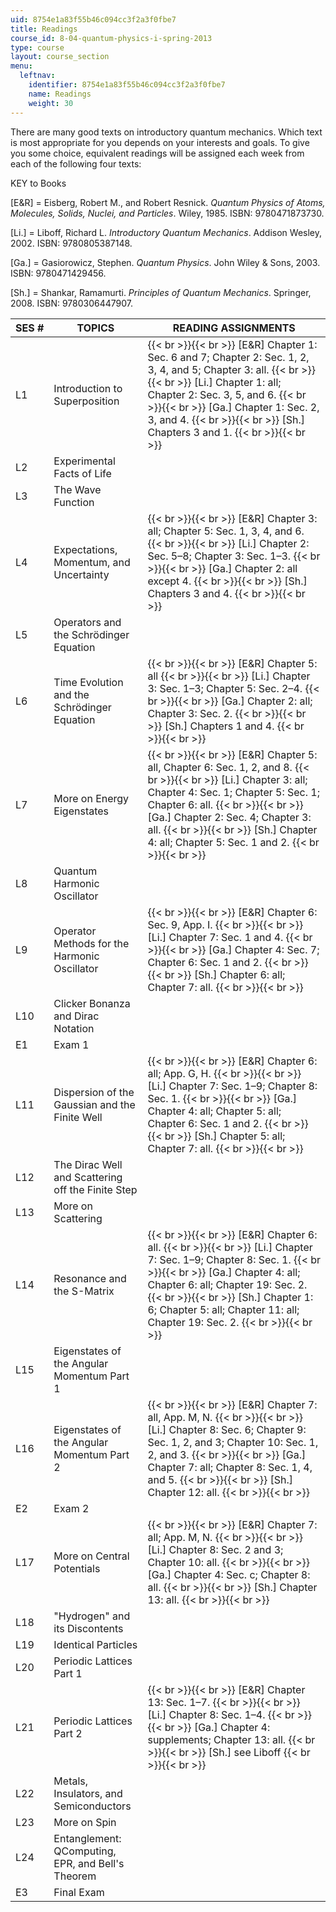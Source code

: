 ```yaml
---
uid: 8754e1a83f55b46c094cc3f2a3f0fbe7
title: Readings
course_id: 8-04-quantum-physics-i-spring-2013
type: course
layout: course_section
menu:
  leftnav:
    identifier: 8754e1a83f55b46c094cc3f2a3f0fbe7
    name: Readings
    weight: 30
---
```


There are many good texts on introductory quantum mechanics. Which text is most appropriate for you depends on your interests and goals. To give you some choice, equivalent readings will be assigned each week from each of the following four texts:

KEY to Books

\[E&R\] = Eisberg, Robert M., and Robert Resnick. _Quantum Physics of Atoms, Molecules, Solids, Nuclei, and Particles_. Wiley, 1985. ISBN: 9780471873730.

\[Li.\] = Liboff, Richard L. _Introductory Quantum Mechanics_. Addison Wesley, 2002. ISBN: 9780805387148.

\[Ga.\] = Gasiorowicz, Stephen. _Quantum Physics_. John Wiley & Sons, 2003. ISBN: 9780471429456.

\[Sh.\] = Shankar, Ramamurti. _Principles of Quantum Mechanics_. Springer, 2008. ISBN: 9780306447907.

| SES # | TOPICS | READING ASSIGNMENTS |
| --- | --- | --- |
| L1 | Introduction to Superposition |  {{< br >}}{{< br >}} \[E&R\] Chapter 1: Sec. 6 and 7; Chapter 2: Sec. 1, 2, 3, 4, and 5; Chapter 3: all. {{< br >}}{{< br >}} \[Li.\] Chapter 1: all; Chapter 2: Sec. 3, 5, and 6. {{< br >}}{{< br >}} \[Ga.\] Chapter 1: Sec. 2, 3, and 4. {{< br >}}{{< br >}} \[Sh.\] Chapters 3 and 1. {{< br >}}{{< br >}}  |
| L2 | Experimental Facts of Life |
| L3 | The Wave Function |
| L4 | Expectations, Momentum, and Uncertainty |  {{< br >}}{{< br >}} \[E&R\] Chapter 3: all; Chapter 5: Sec. 1, 3, 4, and 6. {{< br >}}{{< br >}} \[Li.\] Chapter 2: Sec. 5–8; Chapter 3: Sec. 1–3. {{< br >}}{{< br >}} \[Ga.\] Chapter 2: all except 4. {{< br >}}{{< br >}} \[Sh.\] Chapters 3 and 4. {{< br >}}{{< br >}}  |
| L5 | Operators and the Schrödinger Equation |
| L6 | Time Evolution and the Schrödinger Equation |  {{< br >}}{{< br >}} \[E&R\] Chapter 5: all {{< br >}}{{< br >}} \[Li.\] Chapter 3: Sec. 1–3; Chapter 5: Sec. 2–4. {{< br >}}{{< br >}} \[Ga.\] Chapter 2: all; Chapter 3: Sec. 2. {{< br >}}{{< br >}} \[Sh.\] Chapters 1 and 4. {{< br >}}{{< br >}}  |
| L7 | More on Energy Eigenstates |  {{< br >}}{{< br >}} \[E&R\] Chapter 5: all, Chapter 6: Sec. 1, 2, and 8. {{< br >}}{{< br >}} \[Li.\] Chapter 3: all; Chapter 4: Sec. 1; Chapter 5: Sec. 1; Chapter 6: all. {{< br >}}{{< br >}} \[Ga.\] Chapter 2: Sec. 4; Chapter 3: all. {{< br >}}{{< br >}} \[Sh.\] Chapter 4: all; Chapter 5: Sec. 1 and 2. {{< br >}}{{< br >}}  |
| L8 | Quantum Harmonic Oscillator |
| L9 | Operator Methods for the Harmonic Oscillator |  {{< br >}}{{< br >}} \[E&R\] Chapter 6: Sec. 9, App. I. {{< br >}}{{< br >}} \[Li.\] Chapter 7: Sec. 1 and 4. {{< br >}}{{< br >}} \[Ga.\] Chapter 4: Sec. 7; Chapter 6: Sec. 1 and 2. {{< br >}}{{< br >}} \[Sh.\] Chapter 6: all; Chapter 7: all. {{< br >}}{{< br >}}  |
| L10 | Clicker Bonanza and Dirac Notation |
| E1 | Exam 1 | &nbsp; |
| L11 | Dispersion of the Gaussian and the Finite Well |  {{< br >}}{{< br >}} \[E&R\] Chapter 6: all; App. G, H. {{< br >}}{{< br >}} \[Li.\] Chapter 7: Sec. 1–9; Chapter 8: Sec. 1. {{< br >}}{{< br >}} \[Ga.\] Chapter 4: all; Chapter 5: all; Chapter 6: Sec. 1 and 2. {{< br >}}{{< br >}} \[Sh.\] Chapter 5: all; Chapter 7: all. {{< br >}}{{< br >}}  |
| L12 | The Dirac Well and Scattering off the Finite Step |
| L13 | More on Scattering |
| L14 | Resonance and the S-Matrix |  {{< br >}}{{< br >}} \[E&R\] Chapter 6: all. {{< br >}}{{< br >}} \[Li.\] Chapter 7: Sec. 1–9; Chapter 8: Sec. 1. {{< br >}}{{< br >}} \[Ga.\] Chapter 4: all; Chapter 6: all; Chapter 19: Sec. 2. {{< br >}}{{< br >}} \[Sh.\] Chapter 1: 6; Chapter 5: all; Chapter 11: all; Chapter 19: Sec. 2. {{< br >}}{{< br >}}  |
| L15 | Eigenstates of the Angular Momentum Part 1 |
| L16 | Eigenstates of the Angular Momentum Part 2 |  {{< br >}}{{< br >}} \[E&R\] Chapter 7: all, App. M, N. {{< br >}}{{< br >}} \[Li.\] Chapter 8: Sec. 6; Chapter 9: Sec. 1, 2, and 3; Chapter 10: Sec. 1, 2, and 3. {{< br >}}{{< br >}} \[Ga.\] Chapter 7: all; Chapter 8: Sec. 1, 4, and 5. {{< br >}}{{< br >}} \[Sh.\] Chapter 12: all. {{< br >}}{{< br >}}  |
| E2 | Exam 2 | &nbsp; |
| L17 | More on Central Potentials |  {{< br >}}{{< br >}} \[E&R\] Chapter 7: all; App. M, N. {{< br >}}{{< br >}} \[Li.\] Chapter 8: Sec. 2 and 3; Chapter 10: all. {{< br >}}{{< br >}} \[Ga.\] Chapter 4: Sec. c; Chapter 8: all. {{< br >}}{{< br >}} \[Sh.\] Chapter 13: all. {{< br >}}{{< br >}}  |
| L18 | "Hydrogen" and its Discontents |
| L19 | Identical Particles |
| L20 | Periodic Lattices Part 1 |
| L21 | Periodic Lattices Part 2 |  {{< br >}}{{< br >}} \[E&R\] Chapter 13: Sec. 1–7. {{< br >}}{{< br >}} \[Li.\] Chapter 8: Sec. 1–4. {{< br >}}{{< br >}} \[Ga.\] Chapter 4: supplements; Chapter 13: all. {{< br >}}{{< br >}} \[Sh.\] see Liboff {{< br >}}{{< br >}}  |
| L22 | Metals, Insulators, and Semiconductors |
| L23 | More on Spin |  <No readings for this session.> |
| L24 | Entanglement: QComputing, EPR, and Bell's Theorem |  <No readings for this session.> |
| E3 | Final Exam |